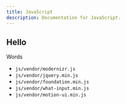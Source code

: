 ```yaml
---
title: JavaScript
description: Documentation for JavaScript.
---
```


## Hello

Words
 
 - `js/vendor/modernizr.js`
 - `js/vendor/jquery.min.js`
 - `js/vendor/foundation.min.js`
 - `js/vendor/what-input.min.js`
 - `js/vendor/motion-ui.min.js`

